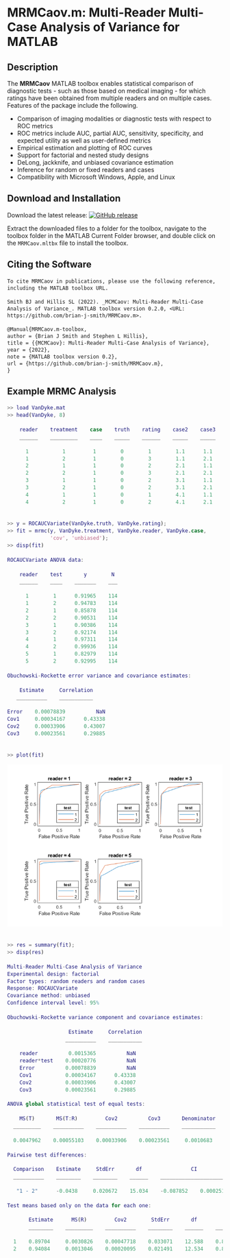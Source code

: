 MRMCaov.m: Multi-Reader Multi-Case Analysis of Variance for MATLAB
================

## Description

The **MRMCaov** MATLAB toolbox enables statistical comparison of diagnostic tests - such as those based on medical imaging - for which ratings have been obtained from multiple readers and on multiple cases. Features of the package include the following.

-   Comparison of imaging modalities or diagnostic tests with respect to ROC metrics
-   ROC metrics include AUC, partial AUC, sensitivity, specificity, and
    expected utility as well as user-defined metrics
-   Empirical estimation and plotting of ROC curves
-   Support for factorial and nested study designs
-   DeLong, jackknife, and unbiased covariance estimation
-   Inference for random or fixed readers and cases
-   Compatibility with Microsoft Windows, Apple, and Linux

## Download and Installation

Download the latest release: [![GitHub release](https://img.shields.io/github/release/brian-j-smith/MRMCaov.m.svg)](https://github.com/brian-j-smith/MRMCaov.m/releases/latest)

Extract the downloaded files to a folder for the toolbox, navigate to the toolbox folder in the MATLAB Current Folder browser, and double click on the `MRMCaov.mltbx` file to install the toolbox.

## Citing the Software

    To cite MRMCaov in publications, please use the following reference, including the MATLAB toolbox URL.

    Smith BJ and Hillis SL (2022). _MCMCaov: Multi-Reader Multi-Case Analysis of Variance_. MATLAB toolbox version 0.2.0, <URL: https://github.com/brian-j-smith/MRMCaov.m>.

    @Manual{MRMCaov.m-toolbox,
    author = {Brian J Smith and Stephen L Hillis},
    title = {{MCMCaov}: Multi-Reader Multi-Case Analysis of Variance},
    year = {2022},
    note = {MATLAB toolbox version 0.2},
    url = {https://github.com/brian-j-smith/MRMCaov.m},
    }

## Example MRMC Analysis

```matlab
>> load VanDyke.mat
>> head(VanDyke, 8)

    reader    treatment    case    truth    rating    case2    case3
    ______    _________    ____    _____    ______    _____    _____

      1           1         1        0        1        1.1      1.1 
      1           2         1        0        3        1.1      2.1 
      2           1         1        0        2        2.1      1.1 
      2           2         1        0        3        2.1      2.1 
      3           1         1        0        2        3.1      1.1 
      3           2         1        0        2        3.1      2.1 
      4           1         1        0        1        4.1      1.1 
      4           2         1        0        2        4.1      2.1 


>> y = ROCAUCVariate(VanDyke.truth, VanDyke.rating);
>> fit = mrmc(y, VanDyke.treatment, VanDyke.reader, VanDyke.case,
              'cov', 'unbiased');
>> disp(fit)
    
ROCAUCVariate ANOVA data:

    reader    test       y        N 
    ______    ____    _______    ___

      1        1      0.91965    114
      1        2      0.94783    114
      2        1      0.85878    114
      2        2      0.90531    114
      3        1      0.90386    114
      3        2      0.92174    114
      4        1      0.97311    114
      4        2      0.99936    114
      5        1      0.82979    114
      5        2      0.92995    114 

Obuchowski-Rockette error variance and covariance estimates:

    Estimate     Correlation
   __________    ___________

Error    0.00078839          NaN  
Cov1     0.00034167      0.43338  
Cov2     0.00033906      0.43007  
Cov3     0.00023561      0.29885  


>> plot(fit)
```
![](./img/FigROC.png)
```matlab

>> res = summary(fit);
>> disp(res)

Multi-Reader Multi-Case Analysis of Variance
Experimental design: factorial
Factor types: random readers and random cases
Response: ROCAUCVariate
Covariance method: unbiased
Confidence interval level: 95%

Obuchowski-Rockette variance component and covariance estimates:

                    Estimate     Correlation
                   __________    ___________

    reader          0.0015365          NaN  
    reader*test    0.00020776          NaN  
    Error          0.00078839          NaN  
    Cov1           0.00034167      0.43338  
    Cov2           0.00033906      0.43007  
    Cov3           0.00023561      0.29885   

ANOVA global statistical test of equal tests:

    MS(T)       MS(T:R)         Cov2          Cov3       Denominator      F       df1     df2      p-value 
  _________    __________    __________    __________    ___________    ______    ___    ______    ________

  0.0047962    0.00055103    0.00033906    0.00023561     0.0010683     4.4896     1     15.034    0.051162

Pairwise test differences:

  Comparison    Estimate     StdErr       df                CI                 t       p-value 
  __________    ________    ________    ______    ______________________    _______    ________

   "1 - 2"      -0.0438     0.020672    15.034    -0.087852    0.0002513    -2.1189    0.051162

Test means based only on the data for each one:

       Estimate      MS(R)         Cov2        StdErr       df              CI        
       ________    _________    __________    ________    ______    __________________

  1    0.89704     0.0030826    0.00047718    0.033071    12.588    0.82535    0.96872
  2    0.94084     0.0013046    0.00020095    0.021491    12.534    0.89423    0.98744 
```